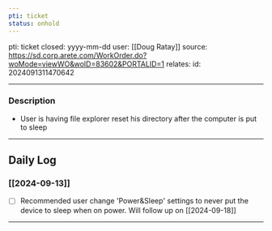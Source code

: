 ```yaml
---
pti: ticket
status: onhold
---
```

pti: ticket 
closed: yyyy-mm-dd
user: [[Doug Ratay]]
source: https://sd.corp.arete.com/WorkOrder.do?woMode=viewWO&woID=83602&PORTALID=1
relates: 
id: 2024091311470642

---
### Description
- User is having file explorer reset his directory after the computer is put to sleep
---
## Daily Log
### [[2024-09-13]]
- [ ] Recommended user change 'Power&Sleep' settings to never put the device to sleep when on power. Will follow up on [[2024-09-18]]
---




